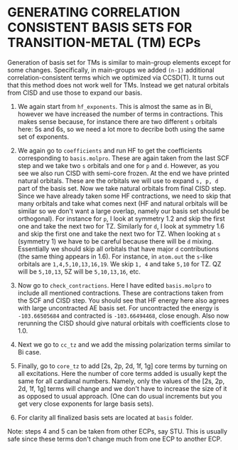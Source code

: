 GENERATING CORRELATION CONSISTENT BASIS SETS FOR TRANSITION-METAL (TM) ECPs
============================================================================

Generation of basis set for TMs is similar to main-group elements except
for some changes. Specifically, in main-groups we added `(n-1)` additional
correlation-consistent terms which we optimized via CCSD(T). It turns
out that this method does not work well for TMs. Instead we get natural
orbitals from CISD and use those to expand our basis.

1. We again start from `hf_exponents`. This is almost the same as in
Bi, however we have increased the number of terms in contractions.
This makes sense because, for instance there are two different `s`
orbitals here: 5s and 6s, so we need a lot more to decribe both using
the same set of exponents.

2. We again go to `coefficients` and run HF to get the coefficients
corresponding to `basis.molpro`. These are again taken from the last
SCF step and we take two `s` orbitals and one for `p` and `d`.
However, as you see we also run CISD with semi-core frozen.
At the end we have printed natural orbitals. These are the orbitals
we will use to expand `s, p, d` part of the basis set.
Now we take natural orbitals from final CISD step.
Since we have already taken some HF contractions, we need to skip
that many orbitals and take what comes next (HF and natural orbitals
will be similar so we don't want a large overlap, namely our basis
set should be orthogonal). For instance for `p`, I look
at symmetry 1.2 and skip the first one and take the next two for TZ. 
Similarly for `d`, I look at symmetry 1.6 and skip the first one and take
the next two for TZ. When looking at `s` (symmetry 1) we have to be careful 
because there will be `d` mixing. Essentially we should skip all orbitals 
that have major `d` contributions (the same thing appears in 1.6).
For instance, in `atom.out` the `s`-like orbitals are
`1,4,5,10,13,16,19`. We skip `1, 4` and take `5,10` for TZ.
QZ will be `5,10,13`, 5Z will be `5,10,13,16`, etc. 

3. Now go to `check_contractions`. Here I have edited `basis.molpro`
to include all mentioned contractions. These are contractions taken 
from the SCF and CISD step. You should see that HF energy here also 
agrees with large uncontracted AE basis set. For uncontracted the energy
is `-103.66505684` and contracted is `-103.66494468`, close enough.
Also now rerunning the CISD should give natural orbitals with coefficients
close to 1.0.

4. Next we go to `cc_tz` and we add the missing polarization terms similar
to Bi case.

5. Finally, go to `core_tz` to add [2s, 2p, 2d, 1f, 1g] core terms
by turning on all excitations. Here the number of core terms added
is usually kept the same for all cardianal numbers. Namely, only the
values of the [2s, 2p, 2d, 1f, 1g] terms will change and we don't have
to increase the size of it as opposed to usual approach. (One can do usual
increments but you get very close exponents for large basis sets).

6. For clarity all finalized basis sets are located at `basis` folder.

Note: steps 4 and 5 can be taken from other ECPs, say STU.
This is usually safe since these terms don't change much from one
ECP to another ECP.
